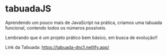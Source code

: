 # tabuadaJS

Aprendendo um pouco mais de JavaScript na prática, criamos uma tabuada funcional, contendo todos os números possíveis.

Lembrando que é um projeto prático bem básico, em busca de evolução!!

Link da Tabuada: https://tabuada-dnc1.netlify.app/
